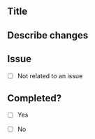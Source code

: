 ## Title


## Describe changes


## Issue

- [ ] Not related to an issue

## Completed?

- [ ] Yes
- [ ] No



